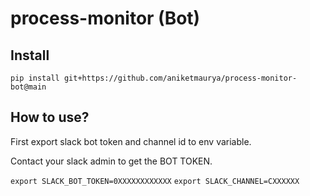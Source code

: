 # process-monitor (Bot)


## Install
```pip install git+https://github.com/aniketmaurya/process-monitor-bot@main```

## How to use?
First export slack bot token and channel id to env variable.

Contact your slack admin to get the BOT TOKEN.

`export SLACK_BOT_TOKEN=0XXXXXXXXXXXX`
`export SLACK_CHANNEL=CXXXXXX`
